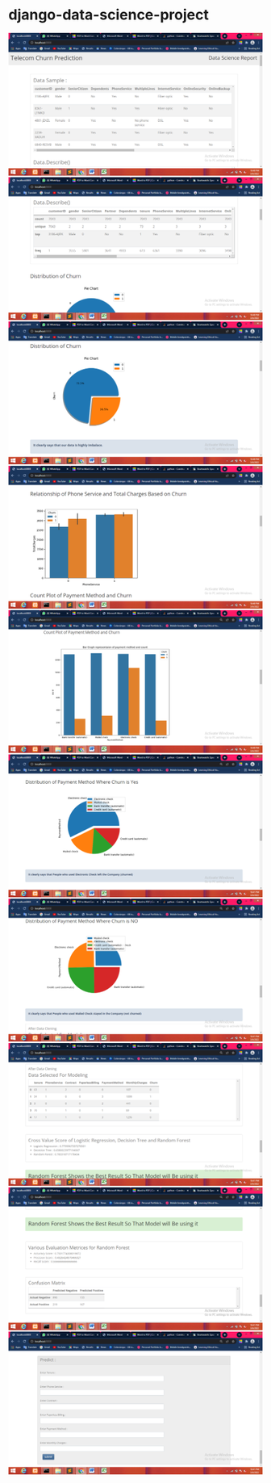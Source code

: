 # django-data-science-project

<img src = 'Screenshot (429).png' weigth="80%">
<img src = 'Screenshot (430).png' weigth="80%">
<img src = 'Screenshot (431).png' weigth="80%">
<img src = 'Screenshot (432).png' weigth="80%">
<img src = 'Screenshot (433).png' weigth="80%">
<img src = 'Screenshot (434).png' weigth="80%">
<img src = 'Screenshot (435).png' weigth="80%">
<img src = 'Screenshot (436).png' weigth="80%">
<img src = 'Screenshot (437).png' weigth="80%">
<img src = 'Screenshot (438).png' weigth="80%">
